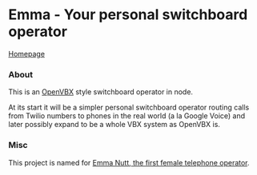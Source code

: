 # Emma - Your personal switchboard operator

[Homepage](http://victorquinn.github.com/emma)

### About
This is an [OpenVBX](http://www.openvbx.org) style switchboard operator in node.

At its start it will be a simpler personal switchboard operator routing calls from Twilio numbers to phones in the real world (a la Google Voice) and later possibly expand to be a whole VBX system as OpenVBX is.

### Misc

This project is named for [Emma Nutt, the first female telephone operator](http://en.wikipedia.org/wiki/Emma_Nutt).

